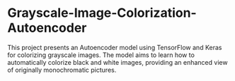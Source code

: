 # Grayscale-Image-Colorization-Autoencoder
 This project presents an Autoencoder model using TensorFlow and Keras for colorizing grayscale images. The model aims to learn how to automatically colorize black and white images, providing an enhanced view of originally monochromatic pictures.
